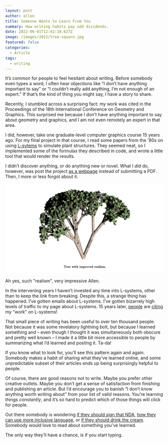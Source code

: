 ```yaml
---
layout: post
author: allen
title: Someone Wants to Learn From You
summary: How writing habits pay odd dividends.
date: 2022-06-01T12:42:18.627Z
image: /images/2022/tree-square.jpg
featured: false
categories:
  - Article
tags:
  - writing
---
```


It’s common for people to feel hesitant about writing. Before somebody even types a word, I often hear objections like “I don’t have anything important to say” or “I couldn’t really add anything, I’m not enough of an expert.” If that’s the kind of thing you might say, I have a story to share.

Recently, I stumbled across a surprising fact: my work was cited in the Proceedings of the 18th International Conference on Geometry and Graphics. This surprised me because I don’t have anything important to say about geometry and graphics, and I am not even remotely an expert in that area.

I did, however, take one graduate-level computer graphics course 15 years ago. For my final project in that course, I read some papers from the '80s on using [L-sytems](https://en.wikipedia.org/wiki/L-system) to simulate plant structures. They seemed neat, so I implemented some of the formulas they described in code, and wrote a little tool that would render the results.

I didn’t discover anything, or do anything new or novel. What I *did* do, however, was post the project [as a webpage](https://allenpike.com/modeling-plants-with-l-systems/) instead of submitting a PDF. Then, I more or less forgot about it.

<img src="/images/2022/tree-realism.jpg" />
<div class="centered"><p>Ah yes, such "realism", very impressive Allen.</p></div>

In the intervening years I haven’t invested any time into L-systems, other than to keep the link from breaking. Despite this, a strange thing has happened. I’ve gotten emails about L-systems. I’ve gotten bizarrely high levels of traffic to my page about L-systems. 15 years later, [people](http://ivl.calit2.net/wiki/images/7/78/16_ProceduralModelingF17.pdf) are [citing](https://www.academia.edu/36948044/Cellular_automata_between_life_science_and_parametric_design_examples_of_stochastic_models_to_simulate_natural_processes_and_generate_morphogenetic_artefacts) my “work” on L-systems!

That small piece of writing has been useful to over ten thousand people. Not because it was some revelatory lightning bolt, but because I learned something and – even though I thought it was simultaneously both obscure and pretty well known – I made it a little bit more accessible to people by summarizing what I’d learned and posting it. Ta-da!

If you know what to look for, you’ll see this pattern again and again. Somebody makes a habit of sharing what they’ve learned online, and some unpredictable subset of their articles ends up being surprisingly helpful to people.

Of course, there are good reasons not to write. Maybe you prefer other creative outlets. Maybe you don’t get a sense of satisfaction from finishing and publishing an article. But I’d encourage you to banish “I don’t know anything worth writing about” from your list of valid reasons. You’re learning things *constantly*, and it’s so hard to predict which of those things will click for people.

Out there somebody is wondering [if they should sign that NDA](https://allenpike.com/2016/disclosure-indicator-ndas), [how they can use more inclusive language](https://allenpike.com/2020/two-birds-one-scone), or [if they should drink the cream](https://allenpike.com/2020/drink-the-cream). Somebody would love to read about something you’ve learned.

The only way they’ll have a chance, is if you start typing.

